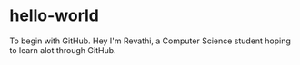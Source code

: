 # hello-world
To begin with GitHub.
Hey I'm Revathi, a Computer Science student hoping to learn alot through GitHub.
